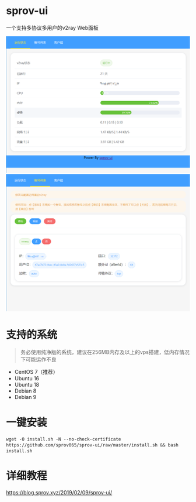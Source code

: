 # sprov-ui
 一个支持多协议多用户的v2ray Web面板
 
![1.png](1.png)
![2.png](2.png)

# 支持的系统
>务必使用纯净版的系统，建议在256MB内存及以上的vps搭建，低内存情况下可能运作不良
 - CentOS 7（推荐）
 - Ubuntu 16
 - Ubuntu 18
 - Debian 8
 - Debian 9

# 一键安装
```
wget -O install.sh -N --no-check-certificate https://github.com/sprov065/sprov-ui/raw/master/install.sh && bash install.sh
```
# 详细教程
https://blog.sprov.xyz/2019/02/09/sprov-ui/
